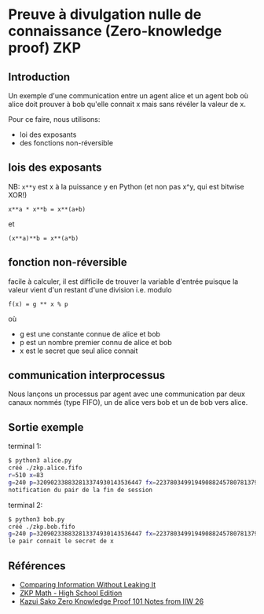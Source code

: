 # Preuve à divulgation nulle de connaissance (Zero-knowledge proof) ZKP

## Introduction

Un exemple d'une communication entre un agent alice et un agent bob où alice doit prouver à bob qu'elle connait x mais sans révéler la valeur de x.

Pour ce faire, nous utilisons:

* loi des exposants
* des fonctions non-réversible

## lois des exposants

NB: ```x**y``` est x à la puissance y en Python (et non pas x^y, qui est bitwise XOR!)

```
x**a * x**b = x**(a+b)
```

et 

```
(x**a)**b = x**(a*b)
```

## fonction non-réversible

 facile à calculer, il est difficile de trouver la variable d'entrée puisque la valeur vient d'un restant d'une division i.e. modulo

```
f(x) = g ** x % p
```

où 

* g est une constante connue de alice et bob
* p est un nombre premier connu de alice et bob
* x est le secret que seul alice connait

## communication interprocessus


Nous lançons un processus par agent avec une communication par deux canaux nommés (type FIFO), un de alice vers bob et un de bob vers alice.


## Sortie exemple

terminal 1:

```bash
$ python3 alice.py 
créé ./zkp.alice.fifo
r=510 x=83
g=240 p=320902338832813374930143536447 fx=223780349919490882457807813796, fr=295709063760314061456845428928
notification du pair de la fin de session
```

terminal 2:

```bash
$ python3 bob.py 
créé ./zkp.bob.fifo
g=240 p=320902338832813374930143536447 fx=223780349919490882457807813796, fr=295709063760314061456845428928
le pair connait le secret de x
```

## Références

* [Comparing Information Without Leaking It](https://www.stat.berkeley.edu/~aldous/157/Papers/fagin.pdf)
* [ZKP Math - High School Edition](https://www.youtube.com/watch?v=sKEabURqj28)
* [Kazui Sako Zero Knowledge Proof 101 Notes from IIW 26](https://github.com/afroDC/Personal/wiki/Kazui-Sako-Zero-Knowledge-Proof-101-Notes-from-IIW-26)
